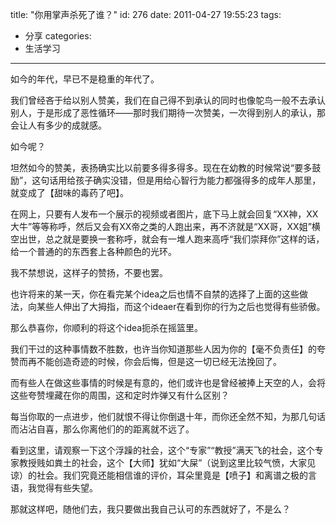 title: "你用掌声杀死了谁？"
id: 276
date: 2011-04-27 19:55:23
tags: 
- 分享
categories: 
- 生活学习
---

如今的年代，早已不是稳重的年代了。

我们曾经吝于给以别人赞美，我们在自己得不到承认的同时也像鸵鸟一般不去承认别人，于是形成了恶性循环——那时我们期待一次赞美，一次得到别人的承认，那会让人有多少的成就感。<!--more-->

如今呢？

坦然如今的赞美，表扬确实比以前要多得多得多。现在在幼教的时候常说“要多鼓励”，这句话用给孩子确实没错，但是用给心智行为能力都强得多的成年人那里，就变成了【甜味的毒药了吧】。

在网上，只要有人发布一个展示的视频或者图片，底下马上就会回复“XX神，XX大牛”等等称呼，然后又会有XX帝之类的人跑出来，再不济就是“XX哥，XX姐”横空出世，总之就是要换一套称呼，就会有一堆人跑来高呼“我们崇拜你”这样的话，给一个普通的的东西套上各种颜色的光环。

我不禁想说，这样子的赞扬，不要也罢。

也许将来的某一天，你在看完某个idea之后也情不自禁的选择了上面的这些做法，向某些人伸出了大拇指，而这个ideaer在看到你的行为之后也觉得有些骄傲。

那么恭喜你，你顺利的将这个idea扼杀在摇篮里。

我们干过的这种事情数不胜数，也许当你知道那些人因为你的【毫不负责任】的夸赞而再不能创造奇迹的时候，你会后悔，但是这一切已经无法挽回了。

而有些人在做这些事情的时候是有意的，他们或许也是曾经被捧上天空的人，会将这些夸赞埋藏在你的周围，这和定时炸弹又有什么区别？

每当你取的一点进步，他们就恨不得让你倒退十年，而你还全然不知，为那几句话而沾沾自喜，那么你离他们的的距离就不远了。

看到这里，请观察一下这个浮躁的社会，这个“专家”“教授”满天飞的社会，这个专家教授贱如粪土的社会，这个【大师】犹如“大屎”（说到这里比较气愤，大家见谅）的社会。我们究竟还能相信谁的评价，耳朵里竟是【喷子】和离谱之极的言语，我觉得有些失望。

那就这样吧，随他们去，我只要做出我自己认可的东西就好了，不是么？